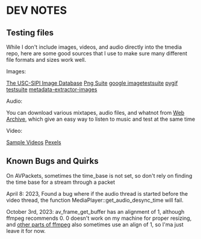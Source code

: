 
# DEV NOTES

## Testing files

While I don't include images, videos, and audio directly into the tmedia
repo, here are some good sources that I use to make sure many different file
formats and sizes work well.

Images:

[The USC-SIPI Image Database](https://sipi.usc.edu/database/)
[Png Suite](http://www.schaik.com/pngsuite/)
[google imagetestsuite](https://code.google.com/archive/p/imagetestsuite/)
[pygif testsuite](https://github.com/robert-ancell/pygif/tree/main/test-suite)
[metadata-extractor-images](https://github.com/drewnoakes/metadata-extractor-images)

Audio:

You can download various mixtapes, audio files, and whatnot from
[Web Archive](https://archive.org/), which give an easy way to listen to music
and test at the same time

Video:

[Sample Videos](https://sample-videos.com/)
[Pexels](https://www.pexels.com/search/videos/sample/)

## Known Bugs and Quirks

On AVPackets, sometimes the time_base is not set, so don't rely on finding the time base for a stream through a packet

April 8: 2023, Found a bug where if the audio thread is started before the video thread, the function MediaPlayer::get_audio_desync_time will fail.

October 3rd, 2023: av_frame_get_buffer has an alignment of 1, although ffmpeg
recommends 0. 0 doesn't work on my machine for proper resizing, and [other parts
of ffmpeg](https://stackoverflow.com/a/44894932) also sometimes use an align
of 1, so I'ma just leave it for now.
